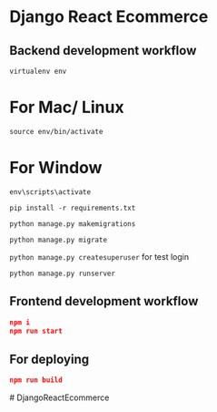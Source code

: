 # Django React Ecommerce

## Backend development workflow

`virtualenv env`

# For Mac/ Linux

`source env/bin/activate`

# For Window

`env\scripts\activate`

`pip install -r requirements.txt`

`python manage.py makemigrations`

`python manage.py migrate`

`python manage.py createsuperuser` for test login

`python manage.py runserver`

## Frontend development workflow

```json
npm i
npm run start
```

## For deploying

```json
npm run build
```
#   D j a n g o R e a c t E c o m m e r c e  
 